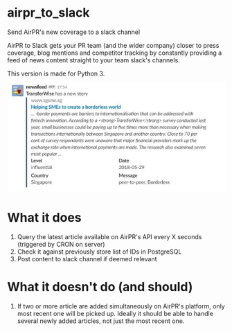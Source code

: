 # airpr_to_slack
Send AirPR's new coverage to a slack channel

AirPR to Slack gets your PR team (and the wider company) closer to press coverage, blog mentions and competitor tracking by constantly providing a feed of news content straight to your team slack's channels.

This version is made for Python 3.

![how_it_looks](https://github.com/PedroMartinSteenstrup/airpr_to_slack/blob/master/AirPRtoSlack.JPG?raw=true)

# What it does
1. Query the latest article available on AirPR's API every X seconds (triggered by CRON on server)
2. Check it against previously store list of IDs in PostgreSQL
3. Post content to slack channel if deemed relevant

# What it doesn't do (and should)
1. If two or more article are added simultaneously on AirPR's platform, only most recent one will be picked up. Ideally it should be able to handle several newly added articles, not just the most recent one.
